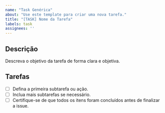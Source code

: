 ```yaml
---
name: "Task Genérica"
about: "Use este template para criar uma nova tarefa."
title: "[TASK] Nome da Tarefa"
labels: task
assignees: ''
---
```


## Descrição

Descreva o objetivo da tarefa de forma clara e objetiva.

## Tarefas

- [ ] Defina a primeira subtarefa ou ação.
- [ ] Inclua mais subtarefas se necessário.
- [ ] Certifique-se de que todos os itens foram concluídos antes de finalizar a issue.
